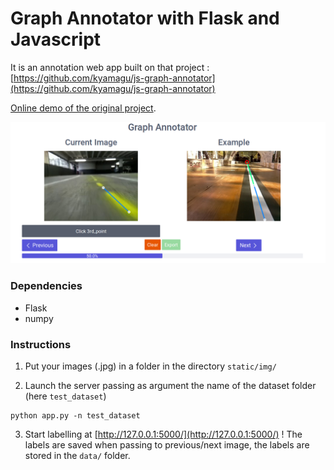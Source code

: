 Graph Annotator with Flask and Javascript
==================

It is an annotation web app built on that project : [https://github.com/kyamagu/js-graph-annotator](https://github.com/kyamagu/js-graph-annotator)

[Online demo of the original project](http://kyamagu.github.io/js-graph-annotator/).

![screenshot](static/img/demo_annotation.png)

### Dependencies
- Flask
- numpy

### Instructions
1. Put your images (.jpg) in a folder in the directory `static/img/`

2. Launch the server passing as argument the name of the dataset folder (here `test_dataset`)

```
python app.py -n test_dataset
```

3. Start labelling at [http://127.0.0.1:5000/](http://127.0.0.1:5000/) !
The labels are saved when passing to previous/next image, the labels are stored in the `data/` folder.
